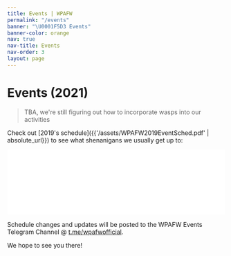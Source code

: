 ```yaml
---
title: Events | WPAFW
permalink: "/events"
banner: "\U0001F5D3️ Events"
banner-color: orange
nav: true
nav-title: Events
nav-order: 3
layout: page
---
```


# Events (2021)

> TBA, we're still figuring out how to incorporate wasps into our activities

Check out [2019's schedule]({{'/assets/WPAFW2019EventSched.pdf' | absolute_url}}) to see what shenanigans we usually get up to:

<div class="columns is-mobile is-centered">
<div class="column is-three-quarters">
<embed id="content" src="{{'/assets/WPAFW2019EventSched.pdf' | absolute_url}}" width="100%"/>
</div>
</div>

Schedule changes and updates will be posted to the WPAFW Events Telegram Channel @ [t.me/wpafwofficial](https://t.me/wpafwofficial).

We hope to see you there!
